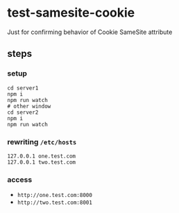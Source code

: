 # test-samesite-cookie

Just for confirming behavior of Cookie SameSite attribute

## steps

### setup

```
cd server1
npm i
npm run watch
# other window
cd server2
npm i
npm run watch
```

### rewriting `/etc/hosts`

```
127.0.0.1 one.test.com
127.0.0.1 two.test.com
```

### access

- `http://one.test.com:8000`
- `http://two.test.com:8001`
